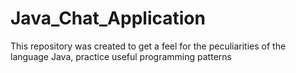 # Java_Chat_Application
This repository was created to get a feel for the peculiarities of the language Java, practice useful programming patterns
